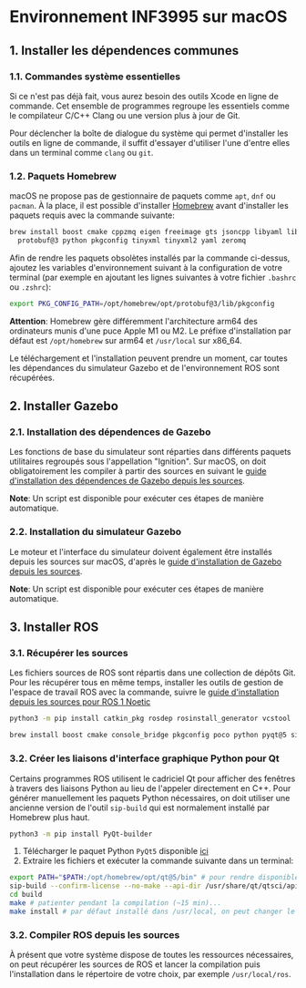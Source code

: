 # Environnement INF3995 sur macOS

## 1. Installer les dépendences communes

### 1.1. Commandes système essentielles

Si ce n'est pas déjà fait, vous aurez besoin des outils Xcode en ligne de
commande. Cet ensemble de programmes regroupe les essentiels comme le
compilateur C/C++ Clang ou une version plus à jour de Git.

Pour déclencher la boîte de dialogue du système qui permet d'installer les
outils en ligne de commande, il suffit d'essayer d'utiliser l'une d'entre elles
dans un terminal comme `clang` ou `git`.

### 1.2. Paquets Homebrew

macOS ne propose pas de gestionnaire de paquets comme `apt`, `dnf` ou `pacman`.
À la place, il est possible d'installer [Homebrew](https://homebrew.sh) avant
d'installer les paquets requis avec la commande suivante:

```sh
brew install boost cmake cppzmq eigen freeimage gts jsoncpp libyaml libzip \
  protobuf@3 python pkgconfig tinyxml tinyxml2 yaml zeromq
```

Afin de rendre les paquets obsolètes installés par la commande ci-dessus,
ajoutez les variables d'environnement suivant à la configuration de votre
terminal (par exemple en ajoutant les lignes suivantes à votre fichier
`.bashrc` ou `.zshrc`):

```sh
export PKG_CONFIG_PATH=/opt/homebrew/opt/protobuf@3/lib/pkgconfig
```

**Attention**: Homebrew gère différemment l'architecture arm64 des ordinateurs
munis d'une puce Apple M1 ou M2. Le préfixe d'installation par défaut est
`/opt/homebrew` sur arm64 et `/usr/local` sur x86_64.

Le téléchargement et l'installation peuvent prendre un moment, car toutes les
dépendances du simulateur Gazebo et de l'environnement ROS sont récupérées.

## 2. Installer Gazebo

### 2.1. Installation des dépendences de Gazebo

Les fonctions de base du simulateur sont réparties dans différents paquets
utilitaires regroupés sous l'appellation "Ignition". Sur macOS, on doit
obligatoirement les compiler à partir des sources en suivant le [guide
d'installation des dépendences de Gazebo depuis les
sources](https://classic.gazebosim.org/tutorials?tut=install_dependencies_from_source&cat=install).

**Note**: Un script est disponible pour exécuter ces étapes de manière automatique.

### 2.2. Installation du simulateur Gazebo

Le moteur et l'interface du simulateur doivent également être installés depuis
les sources sur macOS, d'après le [guide d'installation de Gazebo depuis les
sources](https://classic.gazebosim.org/tutorials?tut=install_from_source&cat=install).

**Note**: Un script est disponible pour exécuter ces étapes de manière automatique.

## 3. Installer ROS

### 3.1. Récupérer les sources

Les fichiers sources de ROS sont répartis dans une collection de dépôts Git. Pour les récupérer tous en même temps, installer les outils de gestion de l'espace de travail ROS avec la commande, suivre le [guide d'installation depuis les sources pour ROS 1 Noetic](https://wiki.ros.org/noetic/Installation/Source)

```sh
python3 -m pip install catkin_pkg rosdep rosinstall_generator vcstool
```

```sh
brew install boost cmake console_bridge pkgconfig poco python pyqt@5 sip tinyxml tinyxml2
```

### 3.2. Créer les liaisons d'interface graphique Python pour Qt

Certains programmes ROS utilisent le cadriciel Qt pour afficher des fenêtres à
travers des liaisons Python au lieu de l'appeler directement en C++. Pour
générer manuellement les paquets Python nécessaires, on doit utiliser une
ancienne version de l'outil `sip-build` qui est normalement installé par
Homebrew plus haut.

```sh
python3 -m pip install PyQt-builder
```

1. Télécharger le paquet Python `PyQt5` disponible [ici]("https://pypi.python.org/packages/source/P/PyQt5/PyQt5-$pkgver.tar.gz")
2. Extraire les fichiers et exécuter la commande suivante dans un terminal:

```sh
export PATH="$PATH:/opt/homebrew/opt/qt@5/bin" # pour rendre disponible 'qmake'
sip-build --confirm-license --no-make --api-dir /usr/share/qt/qtsci/api/python --pep484-pyi
cd build
make # patienter pendant la compilation (~15 min)...
make install # par défaut installé dans /usr/local, on peut changer le préfixe avec INSTALL_ROOT="/chemin/exemple"
```

### 3.2. Compiler ROS depuis les sources

À présent que votre système dispose de toutes les ressources nécessaires, on
peut récupérer les sources de ROS et lancer la compilation puis l'installation
dans le répertoire de votre choix, par exemple `/usr/local/ros`.
